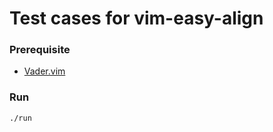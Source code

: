 # Test cases for vim-easy-align

### Prerequisite

- [Vader.vim](https://github.com/junegunn/vader.vim)

### Run

```
./run
```

